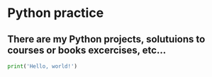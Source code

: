 # Python practice

## There are my Python projects, solutuions to courses or books excercises, etc...

```python
print('Hello, world!')
```
